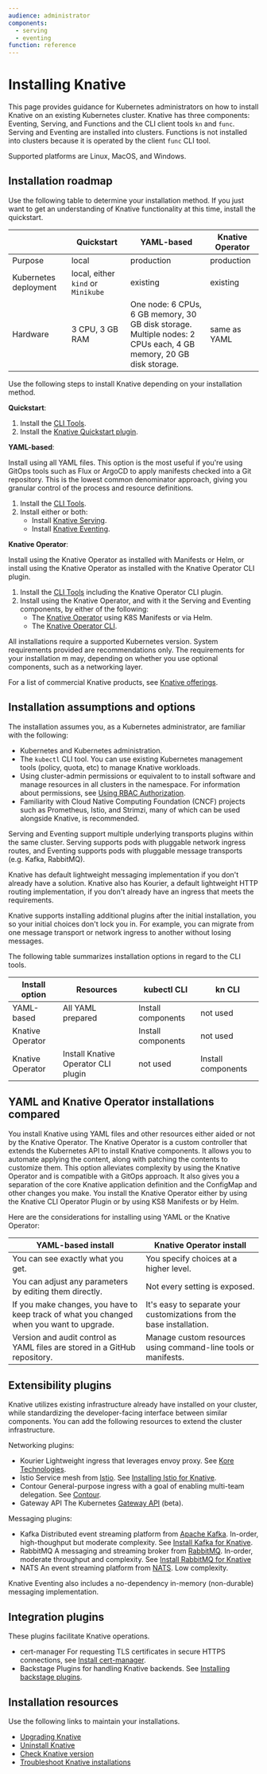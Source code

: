 ```yaml
---
audience: administrator
components:
  - serving
  - eventing
function: reference
---
```


# Installing Knative

This page provides guidance for Kubernetes administrators on how to install Knative on an existing Kubernetes cluster. Knative has three components: Eventing, Serving, and Functions and the CLI client tools `kn` and `func`. Serving and Eventing are installed into clusters. Functions is not installed into clusters because it is operated by the client `func` CLI tool.

Supported platforms are Linux, MacOS, and Windows.

## Installation roadmap

Use the following table to determine your installation method. If you just want to get an understanding of Knative functionality at this time, install the quickstart.

|  | Quickstart | YAML-based | Knative Operator |
| --- | --- | --- | --- |
| Purpose  | local   | production     | production  |
| Kubernetes deployment | local, either `kind` or `Minikube` | existing  | existing  |
| Hardware | 3 CPU, 3 GB RAM | One node: 6 CPUs, 6 GB memory, 30 GB disk storage.<br>Multiple nodes: 2 CPUs each, 4 GB memory, 20 GB disk storage.   | same as YAML |

Use the following steps to install Knative depending on your installation method.

**Quickstart**:

  1. Install the [CLI Tools](../client/install-kn.md).
  1. Install the [Knative Quickstart plugin](../getting-started/quickstart-install.md).

**YAML-based**:

Install using all YAML files. This option is the most useful if you're using GitOps tools such as Flux or ArgoCD to apply manifests checked into a Git repository. This is the lowest common denominator approach, giving you granular control of the process and resource definitions.

  1. Install the [CLI Tools](../client/install-kn.md).
  1. Install either or both:
       - Install [Knative Serving](../install/yaml-install/serving/install-serving-with-yaml.md).
       - Install [Knative Eventing](../install/yaml-install/eventing/install-eventing-with-yaml.md).

**Knative Operator**:

Install using the Knative Operator as installed with Manifests or Helm, or install using the Knative Operator as installed with the Knative Operator CLI plugin.

  1. Install the [CLI Tools](../client/install-kn.md) including the Knative Operator CLI plugin.
  1. Install using the Knative Operator, and with it the Serving and Eventing components, by either of the following:
       - The [Knative Operator](../install/operator/knative-with-operators.md) using K8S Manifests or via Helm.
       - The [Knative Operator CLI](../install/operator/knative-with-operator-cli.md).

All installations require a supported Kubernetes version. System requirements provided are recommendations only. The requirements for your installation m may, depending on whether you use optional components, such as a networking layer.

For a list of commercial Knative products, see [Knative offerings](../install/knative-offerings.md).

## Installation assumptions and options

The installation assumes you, as a Kubernetes administrator, are familiar with the following:

- Kubernetes and Kubernetes administration.
- The `kubectl` CLI tool. You can use existing Kubernetes management tools (policy, quota, etc) to manage Knative workloads.
- Using cluster-admin permissions or equivalent to to install software and manage resources in all clusters in the namespace. For information about permissions, see [Using RBAC Authorization](https://kubernetes.io/docs/reference/access-authn-authz/rbac/AC).
- Familiarity with Cloud Native Computing Foundation (CNCF) projects such as Prometheus, Istio, and Strimzi, many of which can be used alongside Knative, is recommended.

Serving and Eventing support multiple underlying transports plugins within the same cluster. Serving supports pods with pluggable network ingress routes, and Eventing supports pods with pluggable message transports (e.g. Kafka, RabbitMQ).

Knative has default lightweight messaging implementation if you don't already have a solution. Knative also has Kourier, a default lightweight HTTP routing implementation, if you don't already have an ingress that meets the requirements.

Knative supports installing additional plugins after the initial installation, you so your initial choices don't lock you in. For example, you can migrate from one message transport or network ingress to another without losing messages.

The following table summarizes installation options in regard to the CLI tools.

| Install option | Resources | kubectl CLI | kn CLI |
| --- | --- | --- | --- |
| YAML-based | All YAML prepared | Install components | not used |
| Knative Operator |  |Install components | not used |
| Knative Operator | Install Knative Operator CLI plugin | not used | Install components |

## YAML and Knative Operator installations compared

You install Knative using YAML files and other resources either aided or not by the Knative Operator. The Knative Operator is a custom controller that extends the Kubernetes API to install Knative components. It allows you to automate applying the content, along with patching the contents to customize them. This option alleviates complexity by using the Knative Operator and is compatible with a GitOps approach. It also gives you a separation of the core Knative application definition and the ConfigMap and other changes you make. You install the Knative Operator either by using the Knative CLI Operator Plugin or by using KS8 Manifests or by Helm.

Here are the considerations for installing using YAML or the Knative Operator:

| YAML-based install | Knative Operator install|
| --- | --- |
| You can see exactly what you get. | You specify choices at a higher level. |
| You can adjust any parameters by editing them directly. | Not every setting is exposed. |
| If you make changes, you have to keep track of what you changed when you want to upgrade. | It's easy to separate your customizations from the base installation. |
| Version and audit control as YAML files are stored in a GitHub repository.| Manage custom resources using command-line tools or manifests. |

## Extensibility plugins

Knative utilizes existing infrastructure already have installed on your cluster, while standardizing the developer-facing interface between similar components. You can add the following resources to extend the cluster infrastructure.

Networking plugins:

- Kourier
    Lightweight ingress that leverages envoy proxy. See [Kore Technologies](https://github.com/knative-extensions/net-kourier).
- Istio
    Service mesh from [Istio](https://istio.io). See [Installing Istio for Knative](../install/installing-istio.md).
- Contour
    General-purpose ingress with a goal of enabling multi-team delegation. See [Contour](https://projectcontour.io/).
- Gateway API
    The Kubernetes [Gateway API](https://kubernetes.io/docs/concepts/services-networking/gateway/) (beta).

Messaging plugins:

- Kafka
    Distributed event streaming platform from [Apache Kafka](https://kafka.apache.org). In-order, high-thoughput but moderate complexity. See [Install Kafka for Knative](../install/eventing/kafka-install.md).
- RabbitMQ
    A messaging and streaming broker from [RabbitMQ](https://www.rabbitmq.com). In-order, moderate throughput and complexity. See [Install RabbitMQ for Knative](../install/eventing/rabbitmq-install.md)
- NATS
    An event streaming platform from [NATS](https://nats.io). Low complexity.

Knative Eventing also includes a no-dependency in-memory (non-durable) messaging implementation.

## Integration plugins

These plugins facilitate Knative operations.

- cert-manager
    For requesting TLS certificates in secure HTTPS connections, see [Install cert-manager](../install/installing-cert-manager.md).
- Backstage
    Plugins for handling Knative backends. See [Installing backstage plugins](../install/installing-backstage-plugins.md).

## Installation resources

Use the following links to maintain your installations.

- [Upgrading Knative](../install/upgrade/README.md)
- [Uninstall Knative](../install/uninstall.md)
- [Check Knative version](../install/upgrade/upgrade/check-install-version.md)
- [Troubleshoot Knative installations](../install/troubleshooting.md)
